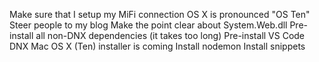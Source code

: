 Make sure that I setup my MiFi connection
OS X is pronounced "OS Ten"
Steer people to my blog
Make the point clear about System.Web.dll
Pre-install all non-DNX dependencies (it takes too long)
Pre-install VS Code
DNX Mac OS X (Ten) installer is coming
Install nodemon
Install snippets
